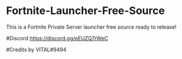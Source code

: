 # Fortnite-Launcher-Free-Source
This is a Fortnite Private Server launcher free source ready to release!

#Discord 
https://discord.gg/eEUZQ7rWeC


#Credits
by VITAL#9494
